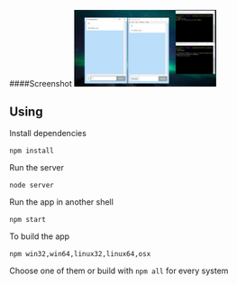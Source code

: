 ####Screenshot
<img src="img/1.jpg" alt="Screenshot at Windows 10" width="50%"/>

## Using
Install dependencies
```shell
npm install
```
Run the server
```shell
node server
```
Run the app in another shell
```shell
npm start
```
To build the app
```shell
npm win32,win64,linux32,linux64,osx
```
Choose one of them or build with `npm all` for every system
